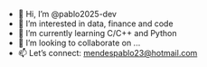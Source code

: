 - 👋 Hi, I’m @pablo2025-dev
- 👀 I’m interested in data, finance and code
- 🌱 I’m currently learning C/C++ and Python
- 💞️ I’m looking to collaborate on ...
- 📫 Let’s connect: mendespablo23@hotmail.com

<!---
pablo2025-dev/pablo2025-dev is a ✨ special ✨ repository because its `README.md` (this file) appears on your GitHub profile.
You can click the Preview link to take a look at your changes.
--->
